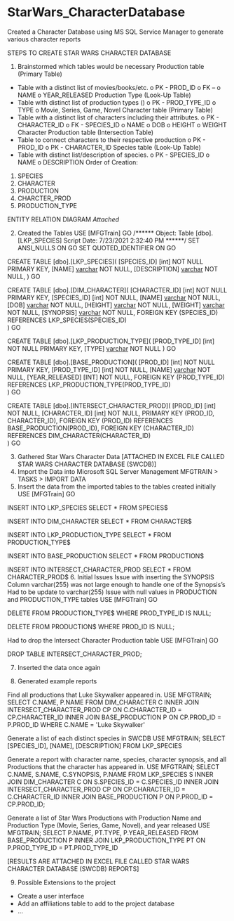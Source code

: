 # StarWars_CharacterDatabase
Created a Character Database using MS SQL Service Manager to generate various character reports

STEPS TO CREATE STAR WARS CHARACTER DATABASE
1.	Brainstormed which tables would be necessary 
Production table (Primary Table)
-	Table with a distinct list of movies/books/etc.
o	PK - PROD_ID
o	FK – 
o	NAME
o	YEAR_RELEASED
Production Type (Look-Up Table)
-	Table with distinct list of production types ()
o	PK - PROD_TYPE_ID
o	TYPE
o	Movie, Series, Game, Novel
Character table (Primary Table)  
-	Table with a distinct list of characters including their attributes.
o	PK - CHARACTER_ID
o	FK - SPECIES_ID
o	NAME
o	DOB
o	HEIGHT
o	WEIGHT
Character Production table (Intersection Table)
-	Table to connect characters to their respective production
o	PK - PROD_ID
o	PK - CHARACTER_ID
Species table (Look-Up Table)
-	Table with distinct list/description of species.
o	PK - SPECIES_ID
o	NAME
o	DESCRIPTION
Order of Creation:
1.	SPECIES
2.	CHARACTER
3.	PRODUCTION
4.	CHARCTER_PROD
5.	PRODUCTION_TYPE



ENTITY RELATION DIAGRAM
*Attached*


2.	Created the Tables
USE [MFGTrain]
GO
/****** Object:  Table [dbo].[LKP_SPECIES] Script Date: 7/23/2021 2:32:40 PM ******/
SET ANSI_NULLS ON
GO
SET QUOTED_IDENTIFIER ON
GO

CREATE TABLE [dbo].[LKP_SPECIES](
	[SPECIES_ID] [int] NOT NULL PRIMARY KEY,
	[NAME] [varchar](50) NOT NULL,
	[DESCRIPTION] [varchar](255) NOT NULL,
)
GO

CREATE TABLE [dbo].[DIM_CHARACTER](
	[CHARACTER_ID] [int] NOT NULL PRIMARY KEY,
	[SPECIES_ID] [int] NOT NULL,
	[NAME] [varchar](255) NOT NULL,
	[DOB] [varchar](255) NOT NULL,
	[HEIGHT] [varchar](255) NOT NULL,
	[WEIGHT] [varchar](255) NOT NULL,
	[SYNOPSIS] [varchar](255) NOT NULL,
	FOREIGN KEY (SPECIES_ID)
		REFERENCES LKP_SPECIES(SPECIES_ID)  
)
GO

CREATE TABLE [dbo].[LKP_PRODUCTION_TYPE](
	[PROD_TYPE_ID] [int] NOT NULL PRIMARY KEY,
	[TYPE] [varchar](255) NOT NULL
)
GO

CREATE TABLE [dbo].[BASE_PRODUCTION](
	[PROD_ID] [int] NOT NULL PRIMARY KEY,
	[PROD_TYPE_ID] [int] NOT NULL,
	[NAME] [varchar](255) NOT NULL,
	[YEAR_RELEASED] [INT] NOT NULL,
	FOREIGN KEY (PROD_TYPE_ID)
		REFERENCES LKP_PRODUCTION_TYPE(PROD_TYPE_ID)  
)
GO

CREATE TABLE [dbo].[INTERSECT_CHARACTER_PROD](
	[PROD_ID] [int] NOT NULL,
	[CHARACTER_ID] [int] NOT NULL,
	PRIMARY KEY (PROD_ID, CHARACTER_ID),
	FOREIGN KEY (PROD_ID)
		REFERENCES BASE_PRODUCTION(PROD_ID),
	FOREIGN KEY (CHARACTER_ID)
		REFERENCES DIM_CHARACTER(CHARACTER_ID)  
)
GO


3.	Gathered Star Wars Character Data
[ATTACHED IN EXCEL FILE CALLED STAR WARS CHARACTER DATABASE (SWCDB)]
4.	Import the Data into Microsoft SQL Server Management
MFGTRAIN > TASKS > IMPORT DATA
5.	Insert the data from the imported tables to the tables created initially
USE [MFGTrain]
GO

INSERT INTO LKP_SPECIES SELECT * FROM SPECIES$

INSERT INTO DIM_CHARACTER SELECT * FROM CHARACTER$

INSERT INTO LKP_PRODUCTION_TYPE SELECT * FROM PRODUCTION_TYPE$

INSERT INTO BASE_PRODUCTION SELECT * FROM PRODUCTION$

INSERT INTO INTERSECT_CHARACTER_PROD SELECT * FROM CHARACTER_PROD$
6.	Initial Issues 
Issue with inserting the SYNOPSIS Column
varchar(255) was not large enough to handle one of the Synopsis’s
	Had to be update to varchar(255)
Issue with null values in PRODUCTION and PRODUCTION_TYPE tables
USE [MFGTrain]
GO

DELETE FROM PRODUCTION_TYPE$ WHERE PROD_TYPE_ID IS NULL;

DELETE FROM PRODUCTION$ WHERE PROD_ID IS NULL;

Had to drop the Intersect Character Production table
USE [MFGTrain]
GO

DROP TABLE INTERSECT_CHARACTER_PROD;

7.	Inserted the data once again




8.	Generated example reports

Find all productions that Luke Skywalker appeared in.
USE MFGTRAIN;
SELECT C.NAME, P.NAME 
FROM DIM_CHARACTER C 
INNER JOIN INTERSECT_CHARACTER_PROD CP ON C.CHARACTER_ID = CP.CHARACTER_ID 
INNER JOIN BASE_PRODUCTION P ON CP.PROD_ID = P.PROD_ID 
WHERE C.NAME = 'Luke Skywalker'

Generate a list of each distinct species in SWCDB
USE MFGTRAIN;
SELECT [SPECIES_ID], [NAME], [DESCRIPTION] FROM LKP_SPECIES

Generate a report with character name, species, character synopsis, and all Productions that the character has appeared in.
USE MFGTRAIN;
SELECT C.NAME, S.NAME, C.SYNOPSIS, P.NAME
FROM LKP_SPECIES S 
INNER JOIN DIM_CHARACTER C ON S.SPECIES_ID = C.SPECIES_ID
INNER JOIN INTERSECT_CHARACTER_PROD CP ON CP.CHARACTER_ID = C.CHARACTER_ID
INNER JOIN BASE_PRODUCTION P ON P.PROD_ID = CP.PROD_ID;


Generate a list of Star Wars Productions with Production Name and Production Type (Movie, Series, Game, Novel), and year released
USE MFGTRAIN;
SELECT P.NAME, PT.TYPE, P.YEAR_RELEASED
FROM BASE_PRODUCTION P
INNER JOIN LKP_PRODUCTION_TYPE PT ON P.PROD_TYPE_ID = PT.PROD_TYPE_ID

[RESULTS ARE ATTACHED IN EXCEL FILE CALLED STAR WARS CHARACTER DATABASE (SWCDB) REPORTS]

9.	Possible Extensions to the project
-	Create a user interface
-	Add an affiliations table to add to the project database
-	...


